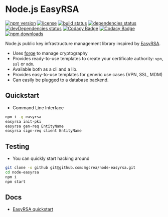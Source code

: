 # Node.js EasyRSA

[![npm version](https://img.shields.io/npm/v/easyrsa.svg)](https://www.npmjs.com/package/easyrsa)
[![license](https://img.shields.io/github/license/mgcrea/node-easyrsa.svg?style=flat)](https://tldrlegal.com/license/mit-license)
[![build status](http://img.shields.io/travis/mgcrea/node-easyrsa/master.svg?style=flat)](http://travis-ci.org/mgcrea/node-easyrsa)
[![dependencies status](https://img.shields.io/david/mgcrea/node-easyrsa.svg?style=flat)](https://david-dm.org/mgcrea/node-easyrsa)
[![devDependencies status](https://img.shields.io/david/dev/mgcrea/node-easyrsa.svg?style=flat)](https://david-dm.org/mgcrea/node-easyrsa#info=devDependencies)
[![Codacy Badge](https://api.codacy.com/project/badge/Grade/99844d4bed38450f9ec9e03650d19954)](https://www.codacy.com/app/mgcrea/node-easyrsa?utm_source=github.com&amp;utm_medium=referral&amp;utm_content=mgcrea/node-easyrsa&amp;utm_campaign=Badge_Grade)
[![Codacy Badge](https://api.codacy.com/project/badge/Coverage/99844d4bed38450f9ec9e03650d19954)](https://www.codacy.com/app/mgcrea/node-easyrsa?utm_source=github.com&utm_medium=referral&utm_content=mgcrea/node-easyrsa&utm_campaign=Badge_Coverage)
[![npm downloads](https://img.shields.io/npm/dm/easyrsa.svg)](https://www.npmjs.com/package/easyrsa)

Node.js public key infrastructure management library inspired by [EasyRSA](https://github.com/OpenVPN/easy-rsa).

- Uses [forge](https://github.com/digitalbazaar/forge) to manage cryptography
- Provides ready-to-use templates to create your certificate authority: `vpn`, `ssl` or `mdm`.
- Available both as a cli and a lib.
- Provides easy-to-use templates for generic use cases (VPN, SSL, MDM)
- Can easily be plugged to a database backend.

## Quickstart

- Command Line Interface

```bash
npm i -g easyrsa
easyrsa init-pki
easyrsa gen-req EntityName
easyrsa sign-req client EntityName
```

## Testing

- You can quickly start hacking around

```bash
git clone -o github git@github.com:mgcrea/node-easyrsa.git
cd node-easyrsa
npm i
npm start
```

## Docs

- [EasyRSA quickstart](https://github.com/OpenVPN/easy-rsa/blob/master/README.quickstart.md)
